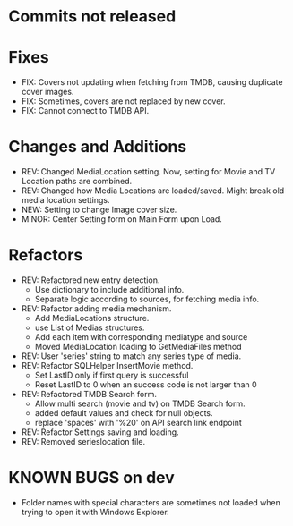 # Commits not released

# Fixes
- FIX: Covers not updating when fetching from TMDB, causing duplicate cover images.
- FIX: Sometimes, covers are not replaced by new cover.
- FIX: Cannot connect to TMDB API.

# Changes and Additions
- REV: Changed MediaLocation setting. Now, setting for Movie and TV Location paths are combined.
- REV: Changed how Media Locations are loaded/saved. Might break old media location settings.
- NEW: Setting to change Image cover size.
- MINOR: Center Setting form on Main Form upon Load.

# Refactors
- REV: Refactored new entry detection.
  - Use dictionary to include additional info.
  - Separate logic according to sources, for fetching media info.
- REV: Refactor adding media mechanism.
  - Add MediaLocations structure.
  - use List of Medias structures.
  - Add each item with corresponding mediatype and source
  - Moved MediaLocation loading to GetMediaFiles method
- REV: User 'series' string to match any series type of media.
- REV: Refactor SQLHelper InsertMovie method.
  - Set LastID only if first query is successful
  - Reset LastID to 0 when an success code is not larger than 0
- REV: Refactored TMDB Search form.
  - Allow multi search (movie and tv) on TMDB Search form.
  - added default values and check for null objects.
  - replace 'spaces' with '%20' on API search link endpoint
- REV: Refactor Settings saving and loading.
- REV: Removed serieslocation file.

# KNOWN BUGS on dev
- Folder names with special characters are sometimes not loaded when trying to open it with Windows Explorer.